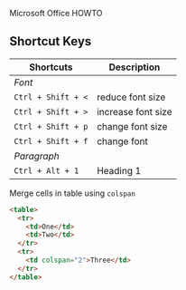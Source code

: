 Microsoft Office HOWTO

## Shortcut Keys

Shortcuts |  Description
----------| ------------
_Font_ |   
`Ctrl + Shift + <`| reduce font size
`Ctrl + Shift + >`| increase font size
`Ctrl + Shift + p`| change font size
`Ctrl + Shift + f`| change font
_Paragraph_ |   
`Ctrl + Alt + 1`| Heading 1


Merge cells in table using `colspan`
```markdown
<table>
  <tr>
    <td>One</td>
    <td>Two</td>
  </tr>
  <tr>
    <td colspan="2">Three</td>
  </tr>
</table>
```
